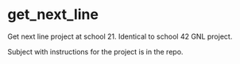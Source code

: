# get_next_line
Get next line project at school 21. Identical to school 42 GNL project.

Subject with instructions for the project is in the repo.
